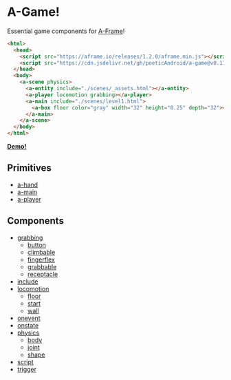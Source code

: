 # A-Game!

Essential game components for [A-Frame](https://aframe.io/)!

```html
<html>
  <head>
    <script src="https://aframe.io/releases/1.2.0/aframe.min.js"></script>
    <script src="https://cdn.jsdelivr.net/gh/poeticAndroid/a-game@v0.17.0/dist/a-game.min.js"></script>
  </head>
  <body>
    <a-scene physics>
      <a-entity include="./scenes/_assets.html"></a-entity>
      <a-player locomotion grabbing></a-player>
      <a-main include="./scenes/level1.html">
        <a-box floor color="gray" width="32" height="0.25" depth="32"></a-box>
      </a-main>
    </a-scene>
  </body>
</html>
```

**[Demo!](https://a-game-demo.glitch.me)**


## Primitives

 - [a-hand](./src/primitives/a-hand.md)
 - [a-main](./src/primitives/a-main.md)
 - [a-player](./src/primitives/a-player.md)


## Components

 - [grabbing](./src/components/grabbing.md)
   - [button](./src/components/grabbing/button.md)
   - [climbable](./src/components/grabbing/climbable.md)
   - [fingerflex](./src/components/grabbing/fingerflex.md)
   - [grabbable](./src/components/grabbing/grabbable.md)
   - [receptacle](./src/components/grabbing/receptacle.md)
 - [include](./src/components/include.md)
 - [locomotion](./src/components/locomotion.md)
   - [floor](./src/components/locomotion/floor.md)
   - [start](./src/components/locomotion/start.md)
   - [wall](./src/components/locomotion/wall.md)
 - [onevent](./src/components/onevent.md)
 - [onstate](./src/components/onstate.md)
 - [physics](./src/components/physics.md)
   - [body](./src/components/physics/body.md)
   - [joint](./src/components/physics/joint.md)
   - [shape](./src/components/physics/shape.md)
 - [script](./src/components/script.md)
 - [trigger](./src/components/trigger.md)
 
